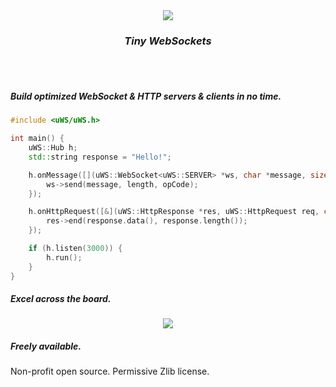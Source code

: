 <div align="center"><img src="misc/images/logo.png"/><h3><i>Tiny WebSockets</i></h3></div><br><br>

##### Build optimized WebSocket & HTTP servers & clients in no time.
```c++
#include <uWS/uWS.h>

int main() {
    uWS::Hub h;
    std::string response = "Hello!";

    h.onMessage([](uWS::WebSocket<uWS::SERVER> *ws, char *message, size_t length, uWS::OpCode opCode) {
        ws->send(message, length, opCode);
    });

    h.onHttpRequest([&](uWS::HttpResponse *res, uWS::HttpRequest req, char *data, size_t length, size_t remainingBytes) {
        res->end(response.data(), response.length());
    });

    if (h.listen(3000)) {
        h.run();
    }
}
```

##### Excel across the board.
<div align="center"><img src="misc/images/overview.png"/></div>

##### Freely available.
Non-profit open source. Permissive Zlib license.
